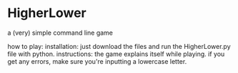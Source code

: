 # HigherLower
a (very) simple command line game

how to play:
  installation:
    just download the files and run the HigherLower.py file with python.
  instructions:
    the game explains itself while playing. if you get any errors, make sure you're       inputting a lowercase letter.
